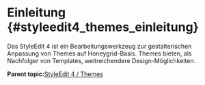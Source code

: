 # Einleitung {#styleedit4_themes_einleitung}

Das StyleEdit 4 ist ein Bearbeitungswerkzeug zur gestalterischen Anpassung von Themes auf Honeygrid-Basis. Themes bieten, als Nachfolger von Templates, weitreichendere Design-Möglichkeiten.

**Parent topic:**[StyleEdit 4 / Themes](10_3_StyleEdit4_Themes.md)

